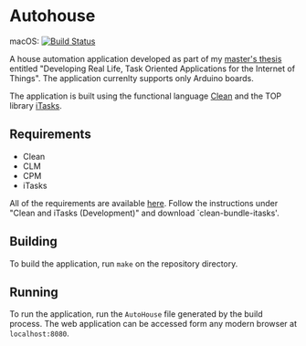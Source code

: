 # Autohouse

macOS: [![Build Status](https://travis-ci.com/matheusamazonas/autohouse.svg?branch=master)](https://travis-ci.com/matheusamazonas/autohouse)

A house automation application developed as part of my [master's thesis](https://github.com/matheusamazonas/masterthesis) entitled "Developing Real Life, Task Oriented Applications for the Internet of Things". The application currenlty supports only Arduino boards.

The application is built using the functional language [Clean](https://clean.cs.ru.nl/Clean) and the TOP library [iTasks](https://clean.cs.ru.nl/ITasks).

Requirements
-----------
* Clean
* CLM
* CPM
* iTasks

All of the requirements are available [here](https://clean.cs.ru.nl/Download_Clean). Follow the instructions under "Clean and iTasks (Development)" and download `clean-bundle-itasks'.

Building
-----------
To build the application, run `make` on the repository directory.

Running
----------
To run the application, run the `AutoHouse` file generated by the build process. The web application can be accessed form any modern browser at `localhost:8080`.
